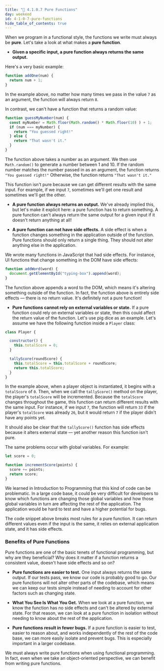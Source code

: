 ```yaml
---
title: "📓 4.1.0.7 Pure Functions"
day: weekend
id: 4-1-0-7-pure-functions
hide_table_of_contents: true
---
```


When we program in a functional style, the functions we write must always be **pure**. Let's take a look at what makes a **pure function**.

* **Given a specific input, a pure function always returns the same output.**

Here's a very basic example:

```js
function addOne(num) {
  return num + 1;
}
```

In the example above, no matter how many times we pass in the value `7` as an argument, the function will always return `8`.

In contrast, we can't have a function that returns a random value:

```js
function guessMyNumber(num) {
  const myNumber = Math.floor(Math.random() * Math.floor(10) ) + 1;
  if (num === myNumber) {
    return "You guessed right!"
  } else {
    return "That wasn't it."
  }
}
```

The function above takes a number as an argument. We then use `Math.random()` to generate a number between 1 and 10. If the random number matches the number passed in as an argument, the function returns `"You guessed right!"` Otherwise, the function returns `"That wasn't it."`

This function isn't pure because we can get different results with the same input. For example, if we input `7`, sometimes we'll get one result and sometimes we'll get the other.

* **A pure function always returns an output.** We've already implied this, but let's make it explicit here: a pure function has to return something. A pure function can't always return the same output for a given input if it doesn't return anything at all!

* **A pure function can not have side effects.** A side effect is when a function changes something in the application outside of the function. Pure functions should only return a single thing. They should not alter anything else in the application.

We wrote many functions in JavaScript that had side effects. For instance, UI functions that change something in the DOM have side effects:

```js
function addWord(word) {
  document.getElementById("typing-box").append(word);
}
```

The function above appends a word to the DOM, which means it's altering something outside of the function. In fact, the function above is entirely side effects — there is no return value. It's definitely not a pure function!

* **Pure functions cannot rely on external variables or state.** If a pure function could rely on external variables or state, then this could affect the return value of the function. Let's use pig dice as an example. Let's assume we have the following function inside a `Player` class:

```js
class Player {

  constructor() {
    this.totalScore = 0;
  }

  tallyScore(roundScore) {
    this.totalScore = this.totalScore + roundScore;
    return this.totalScore;
  }
}
```

In the example above, when a player object is instantiated, it begins with a `totalScore` of `0`. Then, when we call the `tallyScore()` method on the player, the player's `totalScore` will be incremented. Because the `totalScore` changes throughout the game, this function can return different results with the same input. For instance, if we input `7`, the function will return `33` if the player's `totalScore` was already `26`, but it would return `7` if the player didn't have any points yet.

It should also be clear that the `tallyScore()` function has side effects because it alters external state — yet another reason this function isn't pure.

The same problems occur with global variables. For example:

```js
let score = 0;

function incrementScore(points) {
  score += points;
  return score;
}
```

We learned in Introduction to Programming that this kind of code can be problematic. In a large code base, it could be very difficult for developers to know which functions are changing those global variables and how those global variables in turn are affecting the rest of the application. The application would be hard to test and have a higher potential for bugs.

The code snippet above breaks most rules for a pure function. It can return different values even if the input is the same, it relies on external application state, and it has side effects.

### Benefits of Pure Functions

Pure functions are one of the basic tenets of functional programming, but why are they beneficial? Why does it matter if a function returns a consistent value, doesn't have side effects and so on?

* **Pure functions are easier to test.** One input always returns the same output. If our tests pass, we know our code is probably good to go. Our pure functions will not alter other parts of the codebase, which means we can keep our tests simple instead of needing to account for other factors such as changing state.

* **What You See Is What You Get.** When we look at a pure function, we know the function has no side effects and can't be altered by external state. For that reason, we can look at a pure function in isolation without needing to know about the rest of the application.

* **Pure functions result in fewer bugs.** If a pure function is easier to test, easier to reason about, and works independently of the rest of the code base, we can more easily isolate and prevent bugs. This is especially important in a larger codebase.

We must always write pure functions when using functional programming. In fact, even when we take an object-oriented perspective, we can benefit from writing pure functions.
